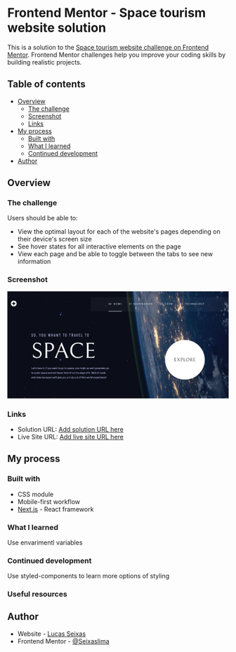 # Frontend Mentor - Space tourism website solution

This is a solution to the [Space tourism website challenge on Frontend Mentor](https://www.frontendmentor.io/challenges/space-tourism-multipage-website-gRWj1URZ3). Frontend Mentor challenges help you improve your coding skills by building realistic projects.

## Table of contents

- [Overview](#overview)
  - [The challenge](#the-challenge)
  - [Screenshot](#screenshot)
  - [Links](#links)
- [My process](#my-process)
  - [Built with](#built-with)
  - [What I learned](#what-i-learned)
  - [Continued development](#continued-development)
- [Author](#author)

## Overview

### The challenge

Users should be able to:

- View the optimal layout for each of the website's pages depending on their device's screen size
- See hover states for all interactive elements on the page
- View each page and be able to toggle between the tabs to see new information

### Screenshot

![first page](./screenshot/first-page-desktop.jpeg)

### Links

- Solution URL: [Add solution URL here](https://github.com/Seixaslima/space-tourism-website)
- Live Site URL: [Add live site URL here](https://space-tourism-website-fd8umsm16-lucasseixaslima2vercel-gmailcom.vercel.app/)

## My process

### Built with

- CSS module
- Mobile-first workflow
- [Next.js](https://nextjs.org/) - React framework

### What I learned

Use envarimentl variables

### Continued development

Use styled-components to learn more options of styling

### Useful resources

## Author

- Website - [Lucas Seixas](https://github.com/Seixaslima/)
- Frontend Mentor - [@Seixaslima](https://www.frontendmentor.io/profile/Seixaslima)
